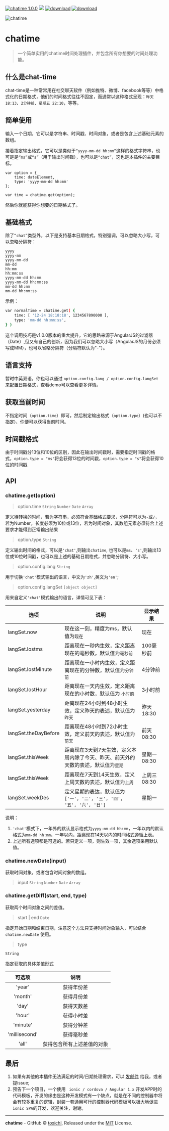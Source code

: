 [![chatime 1.0.0](https://img.shields.io/badge/chatime-1.0.0-brightgreen.svg)](https://github.com/toxichl/chatime)  [![](https://img.shields.io/packagist/l/doctrine/orm.svg)]() [![download](https://img.shields.io/badge/downloads-6KB-brightgreen.svg)]() [![download](https://img.shields.io/badge/language-zh%20%26%20en-ff69b4.svg)]() 

![chatime][1]

# chatime

> 一个简单实用的chatime时间处理插件，并包含所有你想要的时间处理功能。

## 什么是chat-time

chat-time是一种常常用在社交聊天软件（例如推特、微博、facebook等等）中格式化的日期格式，他们的时间格式往往不固定，而通常以这种格式呈现：`昨天18:13`、`2分钟前`、`星期五 22:10`，等等。

## 简单使用

输入一个日期，它可以是字符串、时间戳、时间对象，或者是包含上述基础元素的数组。

接着指定输出格式，它可以是类似于`“yyyy-mm-dd hh:mm”`这样的格式字符串，也可是是`“ms”`或`“s”`（用于输出时间戳），也可以是`“chat”`，这也是本插件的主要目标。
```
var option = {
    time: dateElement,
    type: 'yyyy-mm-dd hh:mm'
};

var time = chatime.get(option);
```

然后你就能获得你想要的日期格式了。

## 基础格式
除了`“chat”`类型外，以下是支持基本日期格式，特别强调，可以忽略大小写，可以忽略分隔符：

```
yyyy 
yyyy-mm
yyyy-mm-dd
mm-dd
hh:mm
hh:mm:ss
yyyy-mm-dd hh:mm
yyyy-mm-dd hh:mm:ss
mm-dd hh:mm
mm-dd hh:mm:ss
```
示例：
```bash
var normalTime = chatime.get( {
    time: [ '12-24 18:18:18', 1234567890000 ],
    type: 'mm-dd hh:mm:ss',
} )
```

这个调用技巧是v1.0.0版本的重大提升，它的思路来源于AngularJS的过滤器（Date）,但又有自己的创新，因为我们可以忽略大小写（AngularJS的月份必须写成MM），也可以省略分隔符（分隔符默认为"-"）。

## 语言支持

暂时中英双语，你也可以通过 `option.config.lang / option.config.langSet` 来配置日期格式，查看demo可以查看更多详情。


## 获取当前时间

不指定时间（`option.time`）即可，然后制定输出格式（`option.type`）(也可以不指定)，你便可以获得当前时间。

## 时间戳格式

由于时间戳分13位和10位的区别，因此在输出时间戳时，需要指定时间戳的格式，`option.type = "ms"`将会获得13位的时间戳，`option.type = "s"`将会获得10位的时间戳

## API

### chatime.get(option)


> option.time `String` `Number` `Date` `Array`

定义待转换的时间，若为字符串，必须符合基础格式要求，分隔符可以为`-`或`/`，若为Number，长度必须为10位或13位，若为时间对象，其数组元素必须符合上述要求才能得到正常输出结果

> option.type `String`

定义输出时间的格式，可以是`'chat'`,则输出`chatime`, 也可以是`ms`、`'s'`,则输出13位或10位时间戳，也可以是上述的基础日期格式，并忽略分隔符、大小写。


> option.config.lang `String`

用于切换`'chat'`模式输出的语言，中文为`'zh'`,英文为`'en'`;

> option.config.langSet `[object object]`

用来自定义`'chat'`模式输出的语言，详情可见下表：

选项 | 说明 | 显示结果
---|---|---
langSet.now | 现在这一刻，精度为ms，默认值为`现在`| 现在
langSet.lostms | 距离现在一秒内生效，定义距离现在的毫秒数，默认值为`毫秒前`  | 100毫秒前
langSet.lostMinute | 距离现在一小时内生效，定义距离现在的分钟数，默认值为`分钟前` |4分钟前
langSet.lostHour | 距离现在一天内生效，定义距离现在的小时数，默认值为 `小时前` |3小时前
langSet.yesterday | 距离现在24小时到48小时生效，定义昨天的表述，默认值为`昨天` | 昨天 18:30
langSet.theDayBefore | 距离现在48小时到72小时生效，定义前天的表述，默认值为`前天`  | 前天 08:30
langSet.thisWeek | 距离现在3天到7天生效，定义本周内除了今天、昨天、前天外的天数的表述，默认值为`星期`  | 星期一 08:30
langSet.thisWeek | 距离现在7天到14天生效，定义上周天数的表述，默认值为`上周`  | 上周三 08:30
langSet.weekDes | 定义星期的表达，默认值为`['一', '二', '三', '四', '五', '六', '日']` | 星期一

说明：
1. `'chat'`模式下，一年外的默认显示格式为`yyyy-mm-dd hh:mm`，一年以内的默认格式为`mm-dd hh:mm`，一年以内，距离现在14天以内的时间格式遵循上表。
2. 上述所有选项都是可选的。若只定义一项，则生效一项，其余选项采用默认值。



### chatime.newDate(input)

获取时间对象，或者包含时间对象的数组。

> input `String` `Number` `Date` `Array`

### chatime.getDiff(start, end, type)

获取两个时间对象之间的差值。

> start \| end `Date`



指定开始日期和结束日期，注意这个方法只支持时间对象输入，可以结合 `chatime.newDate` 使用。

> type

`String`

指定获取的具体差值形式


可选项 | 说明 
:---:|:---: 
'year' | 获得年份差
'month' | 获得月份差
'day' | 获得天数差
'hour' | 获得小时差
'minute' | 获得分钟差
'millisecond' | 获得毫秒差
'all' | 获得包含所有上述差值的对象


## 最后

1. 如果有其他的本插件无法满足的时间/日期处理需求，可以 [发邮件](https://github.com/toxichl) 给我，或者提issue;
2. 预告下一个项目，一个使用 ` ionic / cordova / Angular 1.x` 开发APP时的代码模板，开发的缘由是这种开发模式有一个缺点，就是在不同的控制器中将会有较多重复的逻辑，封装一套通用可行的控制器代码模板可以极大地促进`ionic SPA`的开发，欢迎关注，谢谢。

---

**chatime** - GitHub © [toxichl](https://github.com/toxichl), Released under the [MIT]() License.<br>


  [1]: https://raw.githubusercontent.com/toxichl/chatime/master/img/chatime-poster.jpg





